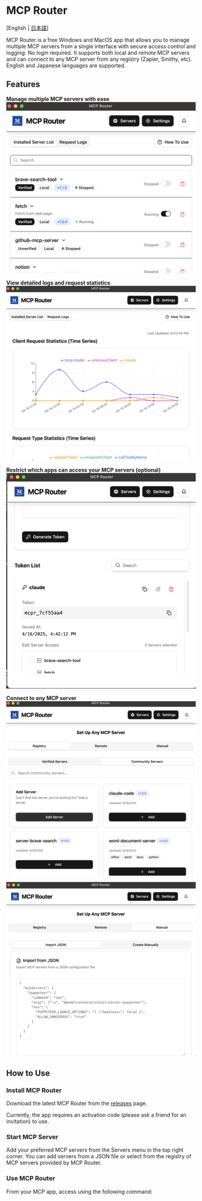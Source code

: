 # MCP Router

[English | [日本語](README_ja.md)]


MCP Router is a free Windows and MacOS app that allows you to manage multiple MCP servers from a single interface with secure access control and logging. No login required. It supports both local and remote MCP servers and can connect to any MCP server from any registry (Zapier, Smithy, etc).
English and Japanese languages are supported.

## Features
**Manage multiple MCP servers with ease**
![](/static/img/readme/toggle.png)

**View detailed logs and request statistics**
![](/static/img/readme/stats.png)

**Restrict which apps can access your MCP servers (optional)**
![](/static/img/readme/token.png)

**Connect to any MCP server**
![](/static/img/readme/add-mcp.png)

![](/static/img/readme/add-mcp-manual.png)

## How to Use

### Install MCP Router
Download the latest MCP Router from the [releases](https://github.com/mcp-router/mcp-router/releases) page.

Currently, the app requires an activation code (please ask a friend for an invitation) to use.

### Start MCP Server
Add your preferred MCP servers from the Servers menu in the top right corner.
You can add servers from a JSON file or select from the registry of MCP servers provided by MCP Router.

### Use MCP Router
From your MCP app, access using the following command:



